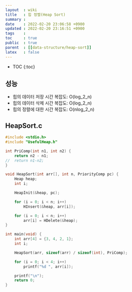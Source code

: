 ```yaml
---
layout  : wiki
title   : 힙 정렬(Heap Sort) 
summary : 
date    : 2022-02-20 23:06:58 +0900
updated : 2022-02-20 23:16:51 +0900
tags    : 
toc     : true
public  : true
parent  : [[data-structure/heap-sort]]
latex   : false
---
```

* TOC
{:toc}

## 성능
- 힙의 데이터 저장 시간 복잡도: O(log_2_n)
- 힙의 데이터 삭제 시간 복잡도: O(log_2_n)
- 힙의 정렬에 대한 시간 복잡도: O(nlog_2_n)

## HeapSort.c 
```c
#include <stdio.h>
#include "UsefulHeap.h"

int PriComp(int n1, int n2) {
    return n2 - n1;
//	return n1-n2;
}

void HeapSort(int arr[], int n, PriorityComp pc) {
    Heap heap;
    int i;

    HeapInit(&heap, pc);

    for (i = 0; i < n; i++)
        HInsert(&heap, arr[i]);

    for (i = 0; i < n; i++)
        arr[i] = HDelete(&heap);
}

int main(void) {
    int arr[4] = {3, 4, 2, 1};
    int i;

    HeapSort(arr, sizeof(arr) / sizeof(int), PriComp);

    for (i = 0; i < 4; i++)
        printf("%d ", arr[i]);

    printf("\n");
    return 0;
}
```
